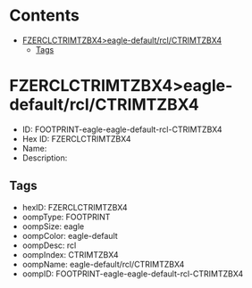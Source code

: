 



Contents
========

* [FZERCLCTRIMTZBX4>eagle-default/rcl/CTRIMTZBX4](#fzerclctrimtzbx4eagle-defaultrclctrimtzbx4)
	* [Tags](#tags)

# FZERCLCTRIMTZBX4>eagle-default/rcl/CTRIMTZBX4

- ID: FOOTPRINT-eagle-eagle-default-rcl-CTRIMTZBX4
- Hex ID: FZERCLCTRIMTZBX4
- Name: 
- Description: 

## Tags

- hexID: FZERCLCTRIMTZBX4
- oompType: FOOTPRINT
- oompSize: eagle
- oompColor: eagle-default
- oompDesc: rcl
- oompIndex: CTRIMTZBX4
- oompName: eagle-default/rcl/CTRIMTZBX4
- oompID: FOOTPRINT-eagle-eagle-default-rcl-CTRIMTZBX4
